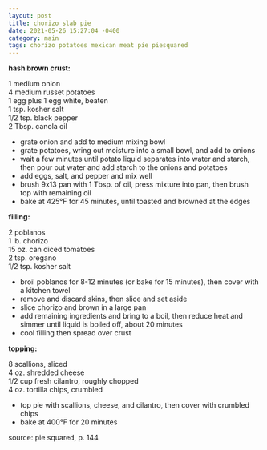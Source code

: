 ```yaml
---
layout: post
title: chorizo slab pie
date: 2021-05-26 15:27:04 -0400
category: main
tags: chorizo potatoes mexican meat pie piesquared
---
```


**hash brown crust:**

1 medium onion  
4 medium russet potatoes  
1 egg plus 1 egg white, beaten  
1 tsp. kosher salt  
1/2 tsp. black pepper  
2 Tbsp. canola oil  
* grate onion and add to medium mixing bowl
* grate potatoes, wring out moisture into a small bowl, and add to onions
* wait a few minutes until potato liquid separates into water and starch, then pour out water and
  add starch to the onions and potatoes
* add eggs, salt, and pepper and mix well
* brush 9x13 pan with 1 Tbsp. of oil, press mixture into pan, then brush top with remaining oil
* bake at 425°F for 45 minutes, until toasted and browned at the edges

**filling:**

2 poblanos  
1 lb. chorizo  
15 oz. can diced tomatoes  
2 tsp. oregano  
1/2 tsp. kosher salt  
* broil poblanos for 8-12 minutes (or bake for 15 minutes), then cover with a kitchen towel
* remove and discard skins, then slice and set aside
* slice chorizo and brown in a large pan
* add remaining ingredients and bring to a boil, then reduce heat and simmer until liquid is
  boiled off, about 20 minutes
* cool filling then spread over crust

**topping:**

8 scallions, sliced  
4 oz. shredded cheese  
1/2 cup fresh cilantro, roughly chopped  
4 oz. tortilla chips, crumbled  
* top pie with scallions, cheese, and cilantro, then cover with crumbled chips
* bake at 400°F for 20 minutes

source: pie squared, p. 144
